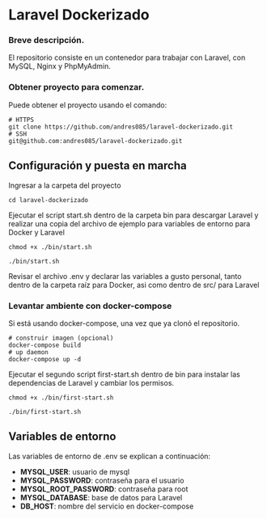 # Laravel Dockerizado

### Breve descripción.
El repositorio consiste en un contenedor para trabajar con Laravel, con MySQL, Nginx y PhpMyAdmin.

### Obtener proyecto para comenzar.
Puede obtener el proyecto usando el comando:
```
# HTTPS
git clone https://github.com/andres085/laravel-dockerizado.git
# SSH
git@github.com:andres085/laravel-dockerizado.git
```

## Configuración y puesta en marcha
Ingresar a la carpeta del proyecto
```
cd laravel-dockerizado
```
Ejecutar el script start.sh dentro de la carpeta bin para descargar Laravel y realizar una copia del archivo de ejemplo para variables de entorno para Docker y Laravel
```
chmod +x ./bin/start.sh

./bin/start.sh
```
Revisar el archivo .env y declarar las variables a gusto personal, tanto dentro de la carpeta raíz para Docker, asi como dentro de src/ para Laravel

### Levantar ambiente con docker-compose
Si está usando docker-compose, una vez que ya clonó el repositorio.
```
# construir imagen (opcional)
docker-compose build
# up daemon
docker-compose up -d
```

Ejecutar el segundo script first-start.sh dentro de bin para instalar las dependencias de Laravel y cambiar los permisos.
```
chmod +x ./bin/first-start.sh

./bin/first-start.sh
```
## Variables de entorno
Las variables de entorno de .env se explican a continuación:

- **MYSQL_USER**: usuario de mysql
- **MYSQL_PASSWORD**: contraseña para el usuario
- **MYSQL_ROOT_PASSWORD**: contraseña para root
- **MYSQL_DATABASE**: base de datos para Laravel
- **DB_HOST**: nombre del servicio en docker-compose

